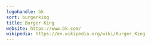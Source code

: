 ```yaml
---
logohandle: bk
sort: burgerking
title: Burger King
website: https://www.bk.com/
wikipedia: https://en.wikipedia.org/wiki/Burger_King
---
```

